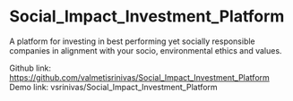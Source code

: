 # Social_Impact_Investment_Platform
A platform for investing in best performing yet socially responsible companies in alignment with your socio, environmental ethics and values.

Github link: https://github.com/valmetisrinivas/Social_Impact_Investment_Platform
Demo link: vsrinivas/Social_Impact_Investment_Platform
